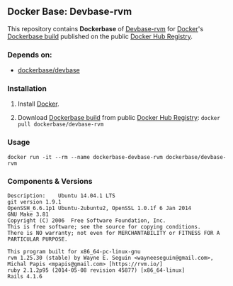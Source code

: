 ## Docker Base: Devbase-rvm


This repository contains **Dockerbase** of [Devbase-rvm](https://rvm.io/) for [Docker](https://www.docker.com/)'s [Dockerbase build](https://registry.hub.docker.com/u/dockerbase/devbase-rvm/) published on the public [Docker Hub Registry](https://registry.hub.docker.com/).


### Depends on:

* [dockerbase/devbase](https://registry.hub.docker.com/u/dockerbase/devbase)


### Installation

1. Install [Docker](https://docs.docker.com/installation/).

2. Download [Dockerbase build](https://registry.hub.docker.com/u/dockerbase/devbase-rvm/) from public [Docker Hub Registry](https://registry.hub.docker.com/): `docker pull dockerbase/devbase-rvm`


### Usage

    docker run -it --rm --name dockerbase-devbase-rvm dockerbase/devbase-rvm

### Components & Versions

    Description:	Ubuntu 14.04.1 LTS
    git version 1.9.1
    OpenSSH_6.6.1p1 Ubuntu-2ubuntu2, OpenSSL 1.0.1f 6 Jan 2014
    GNU Make 3.81
    Copyright (C) 2006  Free Software Foundation, Inc.
    This is free software; see the source for copying conditions.
    There is NO warranty; not even for MERCHANTABILITY or FITNESS FOR A
    PARTICULAR PURPOSE.
    
    This program built for x86_64-pc-linux-gnu
    rvm 1.25.30 (stable) by Wayne E. Seguin <wayneeseguin@gmail.com>, Michal Papis <mpapis@gmail.com> [https://rvm.io/]
    ruby 2.1.2p95 (2014-05-08 revision 45877) [x86_64-linux]
    Rails 4.1.6
